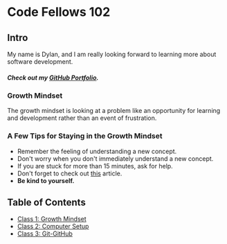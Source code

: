 # Code Fellows 102

## Intro


My name is Dylan, and I am really looking forward to learning more about software development. 

##### ***Check out my [GitHub Portfolio](https://github.com/GetUllrichorDieTrying).***

### Growth Mindset

The growth mindset is looking at a problem like an opportunity for learning and development rather than an event of frustration. 

### A Few Tips for Staying in the Growth Mindset

- Remember the feeling of understanding a new concept.
- Don't worry when you don't immediately understand a new concept.
- If you are stuck for more than 15 minutes, ask for help.
- Don't forget to check out [this](https://www.atlassian.com/blog/inside-atlassian/growth-mindset) article.
- **Be kind to yourself.**

## Table of Contents

- [Class 1: Growth Mindset](https://getullrichordietrying.github.io/reading-notes/class1)
- [Class 2: Computer Setup](https://getullrichordietrying.github.io/reading-notes/class2)
- [Class 3: Git-GitHub](https://getullrichordietrying.github.io/reading-notes/class3)


